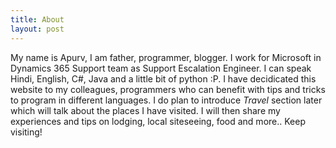```yaml
---
title: About
layout: post
---
```


My name is Apurv, I am father, programmer, blogger. I work for Microsoft in Dynamics 365 Support team as Support Escalation Engineer. I can speak Hindi, English, C#, Java and a little bit of python :P. I have decidicated this website to my colleagues, programmers who can benefit with tips and tricks to program in different languages. I do plan to introduce *Travel* section later which will talk about the places I have visited. I will then share my experiences and tips on lodging, local siteseeing, food and more.. Keep visiting!